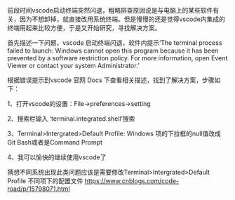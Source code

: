 前段时间vscode启动终端突然闪退，粗略排查原因说是与电脑上的某些软件有关，因为不想卸掉，就直接改用系统终端。但是慢慢的还是觉得vscode内集成的终端用起来比较方便，于是又开始研究，寻找解决方案。

首先描述一下问题，vscode 启动终端闪退，软件内提示‘The terminal process failed to launch: Windows cannot open this program because it has been prevented by a software restriction policy. For more information, open Event Viewer or contact your system Administrator.’

根据错误提示到vscode 官网 Docs 下查看相关描述，找到了解决方案，步骤如下：

1、打开vscode的设置：File->preferences->setting 

2、搜索栏输入 ‘terminal.integrated.shell’搜索

3、Terminal>Intergrated>Default Profile: Windows 项的下拉框的null值改成Git Bash或者是Command Prompt

4、我可以愉快的继续使用vscode了

猜想不同系统出现此类问题应该是需要修改Terminal>Intergrated>Default Profile 不同项下的配置文件
https://www.cnblogs.com/code-road/p/15798071.html